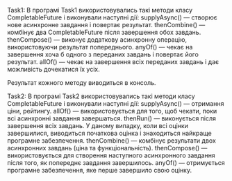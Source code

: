 Task1:
В програмі Task1 використовувались такі методи класу CompletableFuture і виконували наступні дії:
supplyAsync() — створює нове асинхронне завдання і повертає результат.
thenCombine() — комбінує два CompletableFuture після завершення обох завдань.
thenCompose() — виконує додаткову асинхронну операцію, використовуючи результат попереднього.
anyOf() — чекає на завершення хоча б одного з переданих завдань і повертає його результат.
allOf() — чекає на завершення всіх переданих завдань і дає можливість дочекатися їх усіх.

Результат кожного методу виводиться в консоль.


Task2:
В програмі Task2 використовувались такі методи класу CompletableFuture і виконували наступні дії:
supplyAsync() — отримання ціни, рейтингу.
allOf() — використовується для того, щоб чекати, поки всі асинхронні завдання завершаться.
thenRun() — виконується після завершення всіх завдань. У даному випадку, коли всі оцінки завершилися, виводиться початкова оцінка і знаходиться найкраще програмне забезпечення.
thenCombine() — комбінує результати двох асинхронних завдань (ціна та функціональність).
thenCompose() — використовується для створення наступного асинхронного завдання після того, як попереднє завдання завершилось.
anyOf() — отримується програмне забезпечення, яке перше завершило свою оцінку.
